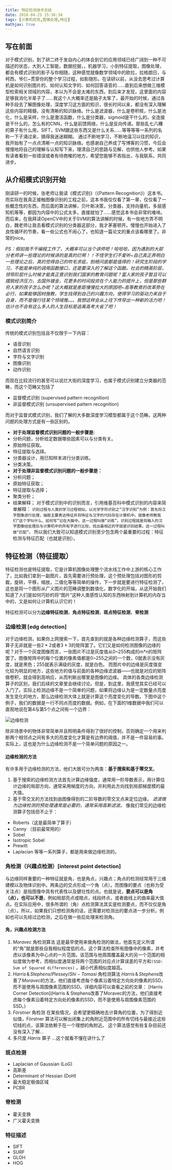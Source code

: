 ```yaml
---
title: 特征检测技术总结
date: 2018-04-25 15:36:34
tags: [计算机视觉,图像处理,特征]
mathjax: true
---
```

## 写在前面
对于模式识别，到了研二终于发自内心的体会到它的应用领域已经广阔到一种不可描述的状态，大到人工智能，数据挖掘，，机器学习，小到特征提取，图像处理，都会有模式识别的影子与你相随，这种感觉就像数学领域中的欧拉，拉格朗日，与柯西，爷仨~贯穿你的整个学习过程，如影随形。在读研以前，从没去思考过计算机是如何识别图片的、如何认知文字的、如何回答语音的……直到后来想做三维模型检索相关领域的内容，本以为不会是太难的东西，到后来才发现，这里面的内容足够我消化半辈子了……我这个人大概率还是脑子太笨了，最开始的时候，通过各种手段去了解图像处理，深度学习这方面的知识，很长时间以来，都没有深入理解这些内容的精髓，没有清晰的知识脉络。什么是滤波器，什么是卷积核，什么是池化，什么是采样，什么是激活函数，什么是分类器，sigmoid是干什么的，全连接是干什么的，怎么有的CNN，什么是前馈网络，什么是反向传递。那些乱七八糟的算子有什么用，SIFT，SVM跟这些东西又是什么关系……等等等等一系列的名称一下子涌过来，搞得我迷迷糊糊。
通过不断地学习，不断地温习以往的知识，我开始有了一点点清晰一点的知识脉络。也感谢自己养成了写博客的习惯，今后会慢慢地将自己的理解与认知写下来，理清自己的思路与见解，也供他人参考。如果有读者看到一些错误或者有待商榷的地方，希望您能够不吝指出，与我联系，共同进步。
## 从介绍模式识别开始
刚读研一的时候，张老师让我读《模式识别》（《Pattern Recognition》）这本书。而实际在我真正接触图像识别的工程之前，这本书我仅仅看了第一章，仅仅看了一些概念性的东西，而后面的算法讲解，贝叶斯决策，分类器，支持向量机，多层感知机等等，都因为内容中的公式太多，直接就怕了……感觉这本书会非常的难啃。而后来，在我拜读OpenCV中的关于SVM的算法讲解的时候，有一些地方弄不明白，魏老师让我去看模式识别的分类器这部分，我才茅塞顿开。慢慢也开始进入了良性循环的节奏，看一些公式也不闹心了，也知道一篇论文的重点该看哪里了。非常的nice。

*PS：假如我不干编程工作了，大概率可以当个讲师吧！哈哈哈，因为遇到的大部分老师讲一些理论的时候讲的是真的烂啊！！不怪学生们不爱听~自己真正弄明白一些理论之后，真的觉得自己的吹毛求疵，刨根问底都是值得的！研究生阶段的学习，不能是单纯的调用函数接口，还是要深入的了解这个函数。社会的精英阶层，领导阶层什么时候才能真正意识到我们国家的教育问题呢？富人家的孩子暂且可以摆脱经济压力，去国外镀金，花更多的时间投资在个人能力的提升上，但是那些群穷人家的孩子怎么办呢？这大概就是差距慢慢拉大的原因吧~高等教育的改革势在必行，如果能够因材施教，学生找得到自己的兴趣方向，使得学习的驱动力来自于自身，而不是强行往某个领域推。。。我想这样会从上往下传导出一种新的活力吧！估计也不会有这么多人的人生目标是逃离高考大省了吧！*
### 模式识别简介
传统的模式识别包括且不仅限于一下内容：
* 语音识别
* 自然语言识别
* 字符与文字识别
* 图像识别
* 动作识别

而现在比较流行的甚至可以说烂大街的深度学习，也属于模式识别建立分类器的范畴，而这个范畴又包括了
* 监督模式识别 (supervised pattern recognition) 
* 非监督模式识别 (unsupervised pattern recognition)

而对于监督式模式识别，我们了解的大多数深度学习模型都属于这个范畴。这两种问题的处理方式是有一些区别的。

* **对于处理监督模式识别问题的一般步骤是:**
* 分析问题，分析给定数据哪些因素可以与分类有关。
* 原始特征获取。
* 特征提取与选择。
* 分类器设计，用已知样本进行分类训练。
* 分类决策。
* **对于处理非监督模式识别问题的一般步骤是：**
* 分析问题；
* 原始特征获取；
* 特征提取与选择；
* 聚类分析；
* 结果解释；
对于模式识别中的识别而言，引用维基百科中模式识别的内容来简单解释：
``识别过程与人类的学习过程相似。以光学字符识别之“汉字识别”为例：首先将汉字图像进行处理，抽取主要表达特征并将特征与汉字的代码存在计算机中。就像老师教我们“这个字叫什么、如何写”记在大脑中。这一过程叫做“训练”。识别过程就是将输入的汉字图像经处理后与计算机中的所有字进行比较，找出最相近的字就是识别结果。这一过程叫做“匹配”。``
所以我们大致可以知道模式识别至少包含两个最重要的过程：特征检测与特征匹配（也就是识别）。
## 特征检测（特征提取）
特征检测也是特征提取，它是计算机图像处理整个流水线工作中上游的核心工作了，比如我们拿到一副图片，首先需要进行预处理，这个预处理包括对图形的剪裁，旋转，平移，缩放，二值化等等简单的操作，下一步就是要进行特征检测了，这也是将一个图形从广义图片的范畴调整到数值化，数字化的开端，从这开始我们知道了人们是如何巧妙的将“图片”这种人类感性认知的东西映射到计算机的内存当中的，又是如何让计算机认识它的！

特征检测可以分为**边缘特征检测**，**角点特征检测**，**斑点特征检测**，**脊检测**
### 边缘检测 [edg detection]
对于边缘检测，如果你上网搜索一下，首先查到的就是各种边缘检测算子，而这些算子无非就是一些$2\ast2$或者$3\ast3$的矩阵罢了。它们又是如何检测图像的边缘的呢？对于一个灰度图像而言，一张图片不过是灰度值从0~255构成的m*n的矩阵罢了。图像矩阵中的每个位置的像素值都是0~255之间的一个数，0就表示没有灰度，就是黑色；255就表示满级的灰度，就是白色。
而图片中的边缘是灰度值变化较为明显的地方，这些地方的值与前面的各种边缘滤波器——也就是对应的矩阵做卷积，就会得到高响应，从而判断出哪里是图像的边缘。
具体的各类边缘检测算子的区别，我们后续的文章里会继续讨论。但是，到这里，我感觉其实已经可以入门了。实际上检测边缘不是一个简单的问题，如果将边缘认为是一定数量点亮度发生变化的地方，那么边缘检测大体上就是计算这个亮度变化的导数。下图中这个例子，我们的数据是一行不同点亮度的数据。例如，在下面的1维数据中我们可以直观地说在第4与第5个点之间有一个边界：

![边缘检测](./边缘检测.png)

除非场景中的物体非常简单并且照明条件得到了很好的控制，否则确定一个用来判断两个相邻点之间有多大的亮度变化才算是有边界的阈值，并不是一件容易的事。实际上，这也是为什么边缘检测不是一个简单问题的原因之一。
#### 边缘检测的方法
有许多用于边缘检测的方法，他们大致可分为两类：**基于搜索和基于零交叉**。
1. 基于搜索的边缘检测方法首先计算边缘强度，通常用一阶导数表示，用计算估计边缘的局部方向，通常采用梯度的方向，并利用此方向找到局部梯度模的最大值。
2. 基于零交叉的方法找到由图像得到的二阶导数的零交叉点来定位边缘。
*滤波做为边缘检测的预处理通常是必要的，通常采用高斯滤波。*
像我们常见的边缘检测算子包括但不止于：
* Roberts（这是最简单了算子）
* Canny （目前最常用的）
* Sobel
* Isotropic Sobel
* Prewitt
* Laplacian
等等一系列算子，都是用来做边缘检测的。
### 角检测（兴趣点检测）[interest point detection]
与边缘同样重要的一种特征就是角，也是角点，兴趣点；角点的检测经常用于三维建模以及物体识别中。两条边的交点形成一个角（点）。而图像的要点（也称为受关注点）是指图像中具有代表性以及健壮性的点。也就是说，**要点可以是角（点），也可以不是**，例如局部亮点或暗点，线段终点，或者曲线上的曲率最大值点。在实际应用中，很多所谓的（角）点检测算法其实是检测要点，而不仅仅是角（点）。所以，如果我们只想检测角的话，还需要对检测出的要点进一步分析。例如也可以先经过边检测，之后在做一些后处理来检测角。
#### 角，兴趣点检测方法
1. $Moravec$ 角检测算法
这是最早使用来做角检测的做法，他首先定义所谓的“角”就是那些自我相似程度低的点。这个算法检查所有图像中的像素，并考虑以该像素为中心点的一片范围，该范围与他周围覆盖最大的另一个范围的相似度做为参考，而相似度通常是将两个范围的对应点计算误差的平方和``(SSD: Sum of Squared differences)`` ，越小代表相似度越高。
2. $Harris\,\&\,Stephens/ Plessey / Shi-Tomasi$ 角检测算法
$Harris\,\&\,Stephens$改善了$Moravec$的方法，他们直接考虑每个像素沿着特定方向处的像素的SSD，而不是使用与周围像素范围的SSD。详细内容可以查看之前的文章：
[Harris Corner Detection](Harris & Stephens改善了Moravec的方法，他们直接考虑每个像素沿着特定方向处的像素的SSD，而不是使用与周围像素范围的SSD。)
3. $Förstner$ 角检测
在某些情况，会希望更精确地去计算角的位置，为了得到近似值，Förstner 算法可以解出闭集上的角附近范围中的所有切线与最接近这些切线的点，该算法依赖于在一个理想的角附近。
这个算法感觉有些复杂目前还没有深入了解...
4. 多尺度 $Harris$ 算子
...这个就看不懂在讲什么了
### 斑点检测
* Laplacian of Gaussian (LoG)
* 高斯差
* Determinant of Hessian (DoH)
* 最大稳定极值区域
* PCBR
### 脊检测
* 霍夫变换
* 广义霍夫变换
### 特征描述
* SIFT 
* SURF 
* GLOH 
* HOG